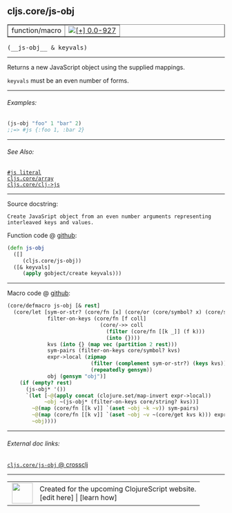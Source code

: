 ## cljs.core/js-obj



 <table border="1">
<tr>
<td>function/macro</td>
<td><a href="https://github.com/cljsinfo/cljs-api-docs/tree/0.0-927"><img valign="middle" alt="[+] 0.0-927" title="Added in 0.0-927" src="https://img.shields.io/badge/+-0.0--927-lightgrey.svg"></a> </td>
</tr>
</table>


 <samp>
(__js-obj__ & keyvals)<br>
</samp>

---

Returns a new JavaScript object using the supplied mappings.

`keyvals` must be an even number of forms.



---

###### Examples:

```clj
(js-obj "foo" 1 "bar" 2)
;;=> #js {:foo 1, :bar 2}
```



---

###### See Also:

[`#js literal`](../syntax/js-literal.md)<br>
[`cljs.core/array`](../cljs.core/array.md)<br>
[`cljs.core/clj->js`](../cljs.core/clj-GTjs.md)<br>

---


Source docstring:

```
Create JavaSript object from an even number arguments representing
interleaved keys and values.
```


Function code @ [github](https://github.com/clojure/clojurescript/blob/r1.7.166/src/main/cljs/cljs/core.cljs#L1938-L1944):

```clj
(defn js-obj
  ([]
     (cljs.core/js-obj))
  ([& keyvals]
     (apply gobject/create keyvals)))
```

<!--
Repo - tag - source tree - lines:

 <pre>
clojurescript @ r1.7.166
└── src
    └── main
        └── cljs
            └── cljs
                └── <ins>[core.cljs:1938-1944](https://github.com/clojure/clojurescript/blob/r1.7.166/src/main/cljs/cljs/core.cljs#L1938-L1944)</ins>
</pre>

-->

---

Macro code @ [github](https://github.com/clojure/clojurescript/blob/r1.7.166/src/main/clojure/cljs/core.cljc#L2394-L2412):

```clj
(core/defmacro js-obj [& rest]
  (core/let [sym-or-str? (core/fn [x] (core/or (core/symbol? x) (core/string? x)))
             filter-on-keys (core/fn [f coll]
                              (core/->> coll
                                (filter (core/fn [[k _]] (f k)))
                                (into {})))
             kvs (into {} (map vec (partition 2 rest)))
             sym-pairs (filter-on-keys core/symbol? kvs)
             expr->local (zipmap
                           (filter (complement sym-or-str?) (keys kvs))
                           (repeatedly gensym))
             obj (gensym "obj")]
    (if (empty? rest)
      (js-obj* '())
      `(let [~@(apply concat (clojure.set/map-invert expr->local))
            ~obj ~(js-obj* (filter-on-keys core/string? kvs))]
        ~@(map (core/fn [[k v]] `(aset ~obj ~k ~v)) sym-pairs)
        ~@(map (core/fn [[k v]] `(aset ~obj ~v ~(core/get kvs k))) expr->local)
        ~obj))))
```

<!--
Repo - tag - source tree - lines:

 <pre>
clojurescript @ r1.7.166
└── src
    └── main
        └── clojure
            └── cljs
                └── <ins>[core.cljc:2394-2412](https://github.com/clojure/clojurescript/blob/r1.7.166/src/main/clojure/cljs/core.cljc#L2394-L2412)</ins>
</pre>
-->

---


###### External doc links:

[`cljs.core/js-obj` @ crossclj](http://crossclj.info/fun/cljs.core.cljs/js-obj.html)<br>

---

 <table>
<tr><td>
<img valign="middle" align="right" width="48px" src="http://i.imgur.com/Hi20huC.png">
</td><td>
Created for the upcoming ClojureScript website.<br>
[edit here] | [learn how]
</td></tr></table>

[edit here]:https://github.com/cljsinfo/cljs-api-docs/blob/master/cljsdoc/cljs.core/js-obj.cljsdoc
[learn how]:https://github.com/cljsinfo/cljs-api-docs/wiki/cljsdoc-files

<!--

This information was too distracting to show to readers, but I'll leave it
commented here since it is helpful to:

- pretty-print the data used to generate this document
- and show how to retrieve that data



The API data for this symbol:

```clj
{:description "Returns a new JavaScript object using the supplied mappings.\n\n`keyvals` must be an even number of forms.",
 :ns "cljs.core",
 :name "js-obj",
 :signature ["[& keyvals]"],
 :history [["+" "0.0-927"]],
 :type "function/macro",
 :related ["syntax/js-literal" "cljs.core/array" "cljs.core/clj->js"],
 :full-name-encode "cljs.core/js-obj",
 :source {:code "(defn js-obj\n  ([]\n     (cljs.core/js-obj))\n  ([& keyvals]\n     (apply gobject/create keyvals)))",
          :title "Function code",
          :repo "clojurescript",
          :tag "r1.7.166",
          :filename "src/main/cljs/cljs/core.cljs",
          :lines [1938 1944]},
 :extra-sources [{:code "(core/defmacro js-obj [& rest]\n  (core/let [sym-or-str? (core/fn [x] (core/or (core/symbol? x) (core/string? x)))\n             filter-on-keys (core/fn [f coll]\n                              (core/->> coll\n                                (filter (core/fn [[k _]] (f k)))\n                                (into {})))\n             kvs (into {} (map vec (partition 2 rest)))\n             sym-pairs (filter-on-keys core/symbol? kvs)\n             expr->local (zipmap\n                           (filter (complement sym-or-str?) (keys kvs))\n                           (repeatedly gensym))\n             obj (gensym \"obj\")]\n    (if (empty? rest)\n      (js-obj* '())\n      `(let [~@(apply concat (clojure.set/map-invert expr->local))\n            ~obj ~(js-obj* (filter-on-keys core/string? kvs))]\n        ~@(map (core/fn [[k v]] `(aset ~obj ~k ~v)) sym-pairs)\n        ~@(map (core/fn [[k v]] `(aset ~obj ~v ~(core/get kvs k))) expr->local)\n        ~obj))))",
                  :title "Macro code",
                  :repo "clojurescript",
                  :tag "r1.7.166",
                  :filename "src/main/clojure/cljs/core.cljc",
                  :lines [2394 2412]}],
 :examples [{:id "657cd7",
             :content "```clj\n(js-obj \"foo\" 1 \"bar\" 2)\n;;=> #js {:foo 1, :bar 2}\n```"}],
 :full-name "cljs.core/js-obj",
 :docstring "Create JavaSript object from an even number arguments representing\ninterleaved keys and values."}

```

Retrieve the API data for this symbol:

```clj
;; from Clojure REPL
(require '[clojure.edn :as edn])
(-> (slurp "https://raw.githubusercontent.com/cljsinfo/cljs-api-docs/catalog/cljs-api.edn")
    (edn/read-string)
    (get-in [:symbols "cljs.core/js-obj"]))
```

-->
